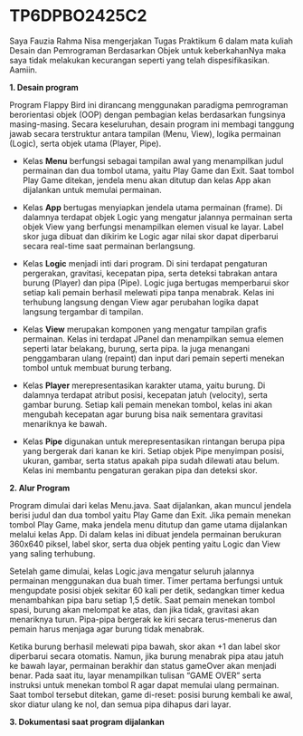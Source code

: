 # TP6DPBO2425C2
Saya Fauzia Rahma Nisa mengerjakan Tugas Praktikum 6 dalam mata kuliah Desain dan Pemrograman Berdasarkan Objek untuk keberkahanNya maka saya tidak melakukan kecurangan seperti yang telah dispesifikasikan. Aamiin.

**1. Desain program**

Program Flappy Bird ini dirancang menggunakan paradigma pemrograman berorientasi objek (OOP) dengan pembagian kelas berdasarkan fungsinya masing-masing. Secara keseluruhan, desain program ini membagi tanggung jawab secara terstruktur antara tampilan (Menu, View), logika permainan (Logic), serta objek utama (Player, Pipe). 

- Kelas **Menu** berfungsi sebagai tampilan awal yang menampilkan judul permainan dan dua tombol utama, yaitu Play Game dan Exit. Saat tombol Play Game ditekan, jendela menu akan ditutup dan kelas App akan dijalankan untuk memulai permainan.

- Kelas **App** bertugas menyiapkan jendela utama permainan (frame). Di dalamnya terdapat objek Logic yang mengatur jalannya permainan serta objek View yang berfungsi menampilkan elemen visual ke layar. Label skor juga dibuat dan dikirim ke Logic agar nilai skor dapat diperbarui secara real-time saat permainan berlangsung.

- Kelas **Logic** menjadi inti dari program. Di sini terdapat pengaturan pergerakan, gravitasi, kecepatan pipa, serta deteksi tabrakan antara burung (Player) dan pipa (Pipe). Logic juga bertugas memperbarui skor setiap kali pemain berhasil melewati pipa tanpa menabrak. Kelas ini terhubung langsung dengan View agar perubahan logika dapat langsung tergambar di tampilan.

- Kelas **View** merupakan komponen yang mengatur tampilan grafis permainan. Kelas ini terdapat JPanel dan menampilkan semua elemen seperti latar belakang, burung, serta pipa. Ia juga menangani penggambaran ulang (repaint) dan input dari pemain seperti menekan tombol untuk membuat burung terbang.

- Kelas **Player** merepresentasikan karakter utama, yaitu burung. Di dalamnya terdapat atribut posisi, kecepatan jatuh (velocity), serta gambar burung. Setiap kali pemain menekan tombol, kelas ini akan mengubah kecepatan agar burung bisa naik sementara gravitasi menariknya ke bawah.

- Kelas **Pipe** digunakan untuk merepresentasikan rintangan berupa pipa yang bergerak dari kanan ke kiri. Setiap objek Pipe menyimpan posisi, ukuran, gambar, serta status apakah pipa sudah dilewati atau belum. Kelas ini membantu pengaturan gerakan pipa dan deteksi skor.

**2. Alur Program**

  Program dimulai dari kelas Menu.java. Saat dijalankan, akan muncul jendela berisi judul dan dua tombol yaitu Play Game dan Exit. Jika pemain menekan tombol Play Game, maka jendela menu ditutup dan game utama dijalankan melalui kelas App. Di dalam kelas ini dibuat jendela permainan berukuran 360x640 piksel, label skor, serta dua objek penting yaitu Logic dan View yang saling terhubung.

  Setelah game dimulai, kelas Logic.java mengatur seluruh jalannya permainan menggunakan dua buah timer. Timer pertama berfungsi untuk mengupdate posisi objek sekitar 60 kali per detik, sedangkan timer kedua menambahkan pipa baru setiap 1,5 detik. Saat pemain menekan tombol spasi, burung akan melompat ke atas, dan jika tidak, gravitasi akan menariknya turun. Pipa-pipa bergerak ke kiri secara terus-menerus dan pemain harus menjaga agar burung tidak menabrak.

  Ketika burung berhasil melewati pipa bawah, skor akan +1 dan label skor diperbarui secara otomatis. Namun, jika burung menabrak pipa atau jatuh ke bawah layar, permainan berakhir dan status gameOver akan menjadi benar. Pada saat itu, layar menampilkan tulisan “GAME OVER” serta instruksi untuk menekan tombol R agar dapat memulai ulang permainan. Saat tombol tersebut ditekan, game di-reset: posisi burung kembali ke awal, skor diatur ulang ke nol, dan semua pipa dihapus dari layar.

**3. Dokumentasi saat program dijalankan**
